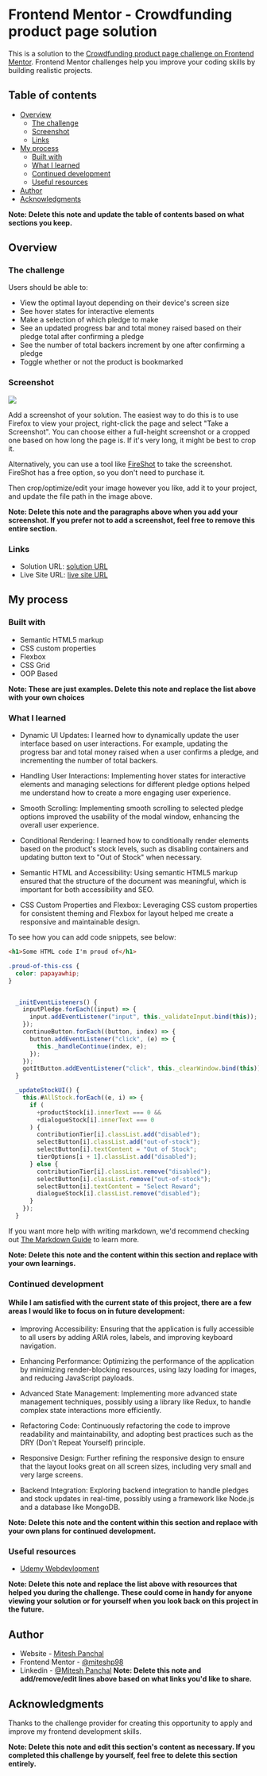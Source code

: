 # Frontend Mentor - Crowdfunding product page solution

This is a solution to the [Crowdfunding product page challenge on Frontend Mentor](https://www.frontendmentor.io/challenges/crowdfunding-product-page-7uvcZe7ZR). Frontend Mentor challenges help you improve your coding skills by building realistic projects.

## Table of contents

- [Overview](#overview)
  - [The challenge](#the-challenge)
  - [Screenshot](#screenshot)
  - [Links](#links)
- [My process](#my-process)
  - [Built with](#built-with)
  - [What I learned](#what-i-learned)
  - [Continued development](#continued-development)
  - [Useful resources](#useful-resources)
- [Author](#author)
- [Acknowledgments](#acknowledgments)

**Note: Delete this note and update the table of contents based on what sections you keep.**

## Overview

### The challenge

Users should be able to:

- View the optimal layout depending on their device's screen size
- See hover states for interactive elements
- Make a selection of which pledge to make
- See an updated progress bar and total money raised based on their pledge total after confirming a pledge
- See the number of total backers increment by one after confirming a pledge
- Toggle whether or not the product is bookmarked

### Screenshot

![](./screenshot.jpg)

Add a screenshot of your solution. The easiest way to do this is to use Firefox to view your project, right-click the page and select "Take a Screenshot". You can choose either a full-height screenshot or a cropped one based on how long the page is. If it's very long, it might be best to crop it.

Alternatively, you can use a tool like [FireShot](https://getfireshot.com/) to take the screenshot. FireShot has a free option, so you don't need to purchase it.

Then crop/optimize/edit your image however you like, add it to your project, and update the file path in the image above.

**Note: Delete this note and the paragraphs above when you add your screenshot. If you prefer not to add a screenshot, feel free to remove this entire section.**

### Links

- Solution URL: [ solution URL ](https://github.com/miteshp98/crowdfunding-product-page-main)
- Live Site URL: [ live site URL ](https://miteshp98.github.io/crowdfunding-product-page-main/)

## My process

### Built with

- Semantic HTML5 markup
- CSS custom properties
- Flexbox
- CSS Grid
- OOP Based

**Note: These are just examples. Delete this note and replace the list above with your own choices**

### What I learned

- Dynamic UI Updates:
  I learned how to dynamically update the user interface based on user interactions. For example, updating the progress bar and total money raised when a user confirms a pledge, and incrementing the number of total backers.

- Handling User Interactions:
  Implementing hover states for interactive elements and managing selections for different pledge options helped me understand how to create a more engaging user experience.

- Smooth Scrolling:
  Implementing smooth scrolling to selected pledge options improved the usability of the modal window, enhancing the overall user experience.

- Conditional Rendering:
  I learned how to conditionally render elements based on the product's stock levels, such as disabling containers and updating button text to "Out of Stock" when necessary.

- Semantic HTML and Accessibility:
  Using semantic HTML5 markup ensured that the structure of the document was meaningful, which is important for
  both accessibility and SEO.

- CSS Custom Properties and Flexbox:
  Leveraging CSS custom properties for consistent theming and Flexbox for layout helped me create a responsive and maintainable design.

To see how you can add code snippets, see below:

```html
<h1>Some HTML code I'm proud of</h1>
```

```css
.proud-of-this-css {
  color: papayawhip;
}
```

```js

  _initEventListeners() {
    inputPledge.forEach((input) => {
      input.addEventListener("input", this._validateInput.bind(this));
    });
    continueButton.forEach((button, index) => {
      button.addEventListener("click", (e) => {
        this._handleContinue(index, e);
      });
    });
    gotItButton.addEventListener("click", this._clearWindow.bind(this));
  }

  _updateStockUI() {
    this.#AllStock.forEach((e, i) => {
      if (
        +productStock[i].innerText === 0 &&
        +dialogueStock[i].innerText === 0
      ) {
        contributionTier[i].classList.add("disabled");
        selectButton[i].classList.add("out-of-stock");
        selectButton[i].textContent = "Out of Stock";
        tierOptions[i + 1].classList.add("disabled");
      } else {
        contributionTier[i].classList.remove("disabled");
        selectButton[i].classList.remove("out-of-stock");
        selectButton[i].textContent = "Select Reward";
        dialogueStock[i].classList.remove("disabled");
      }
    });
  }
```

If you want more help with writing markdown, we'd recommend checking out [The Markdown Guide](https://www.markdownguide.org/) to learn more.

**Note: Delete this note and the content within this section and replace with your own learnings.**

### Continued development

#### While I am satisfied with the current state of this project, there are a few areas I would like to focus on in future development:

- Improving Accessibility:
  Ensuring that the application is fully accessible to all users by adding ARIA roles, labels, and improving keyboard navigation.

- Enhancing Performance:
  Optimizing the performance of the application by minimizing render-blocking resources, using lazy loading for images, and reducing JavaScript payloads.

- Advanced State Management:
  Implementing more advanced state management techniques, possibly using a library like Redux, to handle complex state interactions more efficiently.

- Refactoring Code:
  Continuously refactoring the code to improve readability and maintainability, and adopting best practices such as the DRY (Don't Repeat Yourself) principle.

- Responsive Design:
  Further refining the responsive design to ensure that the layout looks great on all screen sizes, including very small and very large screens.

- Backend Integration:
  Exploring backend integration to handle pledges and stock updates in real-time, possibly using a framework like Node.js and a database like MongoDB.

**Note: Delete this note and the content within this section and replace with your own plans for continued development.**

### Useful resources

- [Udemy Webdevlopment](https://www.udemy.com/share/101W9C3@2s1lShiGH32a3OJHMYullps9bvMmvxO_kykXK5ZGloqkGQDHawnryvbZtrMeQ8y81A==/)

**Note: Delete this note and replace the list above with resources that helped you during the challenge. These could come in handy for anyone viewing your solution or for yourself when you look back on this project in the future.**

## Author

- Website - [Mitesh Panchal](https://miteshp98.github.io/portfolio-website/)
- Frontend Mentor - [@miteshp98](https://www.frontendmentor.io/profile/miteshp98)
- Linkedin - [@Mitesh Panchal](https://www.linkedin.com/in/mitesh-panchal-356558126/)
  **Note: Delete this note and add/remove/edit lines above based on what links you'd like to share.**

## Acknowledgments

Thanks to the challenge provider for creating this opportunity to apply and improve my frontend development skills.

**Note: Delete this note and edit this section's content as necessary. If you completed this challenge by yourself, feel free to delete this section entirely.**
